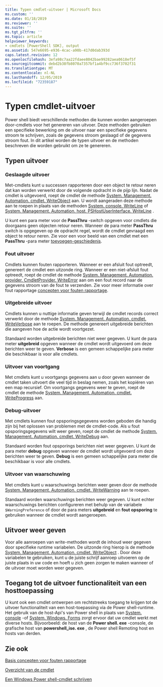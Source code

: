 ```yaml
---
title: Typen cmdlet-uitvoer | Microsoft Docs
ms.custom: ''
ms.date: 01/18/2019
ms.reviewer: ''
ms.suite: ''
ms.tgt_pltfrm: ''
ms.topic: article
helpviewer_keywords:
- cmdlets [PowerShell SDK], output
ms.assetid: 547e6695-e936-4cac-a90b-417d0dab393d
caps.latest.revision: 12
ms.openlocfilehash: 3efa98c7aa22fdaee8042bae99282aea0618ef5f
ms.sourcegitcommit: debd2b38fb8070a7357bf1a4bf9cc736f3702f31
ms.translationtype: MT
ms.contentlocale: nl-NL
ms.lasthandoff: 12/05/2019
ms.locfileid: "72359187"
---
```

# <a name="types-of-cmdlet-output"></a>Typen cmdlet-uitvoer

Power shell biedt verschillende methoden die kunnen worden aangeroepen door-cmdlets voor het genereren van uitvoer. Deze methoden gebruiken een specifieke bewerking om de uitvoer naar een specifieke gegevens stroom te schrijven, zoals de gegevens stroom geslaagd of de gegevens stroom fout. In dit artikel worden de typen uitvoer en de methoden beschreven die worden gebruikt om ze te genereren.

## <a name="types-of-output"></a>Typen uitvoer

### <a name="success-output"></a>Geslaagde uitvoer

Met-cmdlets kunt u successen rapporteren door een object te retour neren dat kan worden verwerkt door de volgende opdracht in de pijp lijn. Nadat de cmdlet is uitgevoerd, roept de cmdlet de methode [System. Management. Automation. cmdlet. WriteObject](/dotnet/api/System.Management.Automation.Cmdlet.WriteObject) aan. U wordt aangeraden deze methode aan te roepen in plaats van de methoden [System. console. WriteLine](/dotnet/api/System.Console.WriteLine) of [System. Management. Automation. host. PSHostUserInterface. WriteLine](/dotnet/api/System.Management.Automation.Host.PSHostUserInterface.WriteLine) .

U kunt een para meter voor de **PassThru** -switch opgeven voor cmdlets die doorgaans geen objecten retour neren.
Wanneer de para meter **PassThru** switch is opgegeven op de opdracht regel, wordt de cmdlet gevraagd een object te retour neren. Zie voor een voor beeld van een cmdlet met een **PassThru** -para meter [toevoegen-geschiedenis](/powershell/module/Microsoft.PowerShell.Core/Add-History).

### <a name="error-output"></a>Fout uitvoer

Cmdlets kunnen fouten rapporteren. Wanneer er een afsluit fout optreedt, genereert de cmdlet een uitzonde ring. Wanneer er een niet-afsluit fout optreedt, roept de cmdlet de methode [System. Management. Automation. provider. CmdletProvider. WriteError](/dotnet/api/System.Management.Automation.Provider.CmdletProvider.WriteError) aan om een fout record naar de gegevens stroom van de fout te verzenden. Zie voor meer informatie over fout rapportage [concepten voor fouten rapportage](./error-reporting-concepts.md).

### <a name="verbose-output"></a>Uitgebreide uitvoer

Cmdlets kunnen u nuttige informatie geven terwijl de cmdlet records correct verwerkt door de methode [System. Management. Automation. cmdlet. WriteVerbose](/dotnet/api/System.Management.Automation.Cmdlet.WriteVerbose) aan te roepen. De methode genereert uitgebreide berichten die aangeven hoe de actie wordt voortgezet.

Standaard worden uitgebreide berichten niet weer gegeven. U kunt de para meter **uitgebreid** opgeven wanneer de cmdlet wordt uitgevoerd om deze berichten weer te geven. **Verbose** is een gemeen schappelijke para meter die beschikbaar is voor alle cmdlets.

### <a name="progress-output"></a>Uitvoer van voortgang

Met cmdlets kunt u voortgangs gegevens aan u door geven wanneer de cmdlet taken uitvoert die veel tijd in beslag nemen, zoals het kopiëren van een map recursief. Om voortgangs gegevens weer te geven, roept de cmdlet de methode [System. Management. Automation. cmdlet. WriteProgress](/dotnet/api/System.Management.Automation.Cmdlet.WriteProgress) aan.

### <a name="debug-output"></a>Debug-uitvoer

Met cmdlets kunnen fout opsporingsgegevens worden geboden die handig zijn bij het oplossen van problemen met de cmdlet-code. Als u fout opsporingsgegevens wilt weer geven, roept de cmdlet de methode [System. Management. Automation. cmdlet. WriteDebug](/dotnet/api/System.Management.Automation.Cmdlet.WriteDebug) aan.

Standaard worden fout opsporings berichten niet weer gegeven. U kunt de para meter **debug** opgeven wanneer de cmdlet wordt uitgevoerd om deze berichten weer te geven. **Debug** is een gemeen schappelijke para meter die beschikbaar is voor alle cmdlets.

### <a name="warning-output"></a>Uitvoer van waarschuwing

Met cmdlets kunt u waarschuwings berichten weer geven door de methode [System. Management. Automation. cmdlet. WriteWarning](/dotnet/api/System.Management.Automation.Cmdlet.WriteWarning) aan te roepen.

Standaard worden waarschuwings berichten weer gegeven. U kunt echter waarschuwings berichten configureren met behulp van de variabele `$WarningPreference` of door de para meters **uitgebreid** en **fout opsporing** te gebruiken wanneer de cmdlet wordt aangeroepen.

## <a name="displaying-output"></a>Uitvoer weer geven

Voor alle aanroepen van write-methoden wordt de inhoud weer gegeven door specifieke runtime variabelen. De uitzonde ring hierop is de methode [System. Management. Automation. cmdlet. WriteObject](/dotnet/api/System.Management.Automation.Cmdlet.WriteObject) . Door deze variabelen te gebruiken, kunt u de juiste schrijf aanroep uitvoeren op de juiste plaats in uw code en hoeft u zich geen zorgen te maken wanneer of de uitvoer moet worden weer gegeven.

## <a name="accessing-the-output-functionality-of-a-host-application"></a>Toegang tot de uitvoer functionaliteit van een hosttoepassing

U kunt ook een cmdlet ontwerpen om rechtstreeks toegang te krijgen tot de uitvoer functionaliteit van een host-toepassing via de Power shell-runtime. Het gebruik van de host-Api's van Power shell in plaats van [System. console](/dotnet/api/System.Console) -of [System. Windows. Forms](/dotnet/api/System.Windows.Forms) zorgt ervoor dat uw cmdlet werkt met diverse hosts. Bijvoorbeeld: de host van de **Power shell. exe** -console, de grafische host van **powershell_ise. exe** , de Power shell Remoting host en hosts van derden.

## <a name="see-also"></a>Zie ook

[Basis concepten voor fouten rapportage](./error-reporting-concepts.md)

[Overzicht van de cmdlet](./cmdlet-overview.md)

[Een Windows Power shell-cmdlet schrijven](./writing-a-windows-powershell-cmdlet.md)